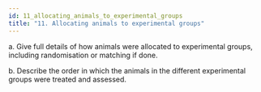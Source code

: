 ```yaml
---
id: 11_allocating_animals_to_experimental_groups
title: "11. Allocating animals to experimental groups"
---
```

a. Give full details of how animals were allocated to experimental groups, including randomisation or matching if done.

b. Describe the order in which the animals in the different experimental groups were treated and assessed.